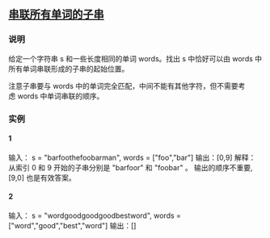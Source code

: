 ## [串联所有单词的子串](https://leetcode-cn.com/problems/substring-with-concatenation-of-all-words/)
### 说明

给定一个字符串 s 和一些长度相同的单词 words。找出 s 中恰好可以由 words 中所有单词串联形成的子串的起始位置。

注意子串要与 words 中的单词完全匹配，中间不能有其他字符，但不需要考虑 words 中单词串联的顺序。

### 实例
#### 1

输入：
  s = "barfoothefoobarman",
  words = ["foo","bar"]
输出：[0,9]
解释：
从索引 0 和 9 开始的子串分别是 "barfoor" 和 "foobar" 。
输出的顺序不重要, [9,0] 也是有效答案。

#### 2

输入：
  s = "wordgoodgoodgoodbestword",
  words = ["word","good","best","word"]
输出：[]
